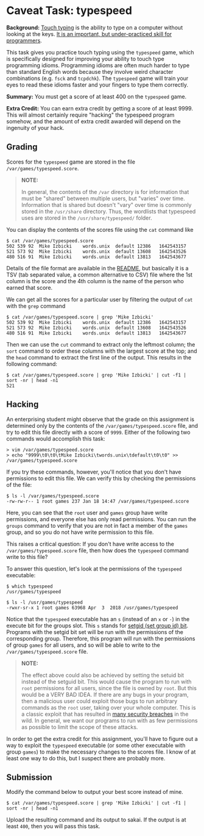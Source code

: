 # Caveat Task: typespeed

**Background:**
[Touch typing](https://en.wikipedia.org/wiki/Touch_typing) is the ability to type on a computer without looking at the keys.
[It is an important, but under-practiced skill for programmers](https://dev.to/davidsanwald/touch-typing-the-most-important-skill-for-developers-nobody-talks-about-3352).

This task gives you practice touch typing using the `typespeed` game,
which is specifically designed for improving your ability to touch type programming idioms.
Programming idioms are often much harder to type than standard English words because they involve weird character combinations (e.g. `fsck` and `tcpdchk`).
The `typespeed` game will train your eyes to read these idioms faster and your fingers to type them correctly.

**Summary:**
You must get a score of at least 400 on the `typespeed` game.

**Extra Credit:**
You can earn extra credit by getting a score of at least 9999.
This will almost certainly require "hacking" the typespeed program somehow,
and the amount of extra credit awarded will depend on the ingenuity of your hack.

## Grading

Scores for the `typespeed` game are stored in the file `/var/games/typespeed.score`.

> **NOTE:**
>
> In general, the contents of the `/var` directory is for information that must be "shared" between multiple users, but "varies" over time.
> Information that is shared but doesn't "vary" over time is commonly stored in the `/usr/share` directory.
> Thus, the wordlists that typespeed uses are stored in the `/usr/share/typespeed/` folder.

You can display the contents of the scores file using the `cat` command like
```
$ cat /var/games/typespeed.score
502 539 92  Mike Izbicki    words.unix  default 12386   1642543157
521 573 92  Mike Izbicki    words.unix  default 13608   1642543526
480 516 91  Mike Izbicki    words.unix  default 13813   1642543677
```
Details of the file format are available in the [README](https://github.com/mikeizbicki/typespeed),
but basically it is a TSV (tab separated value, a common alternative to CSV) file where the 1st column is the score and the 4th column is the name of the person who earned that score.

We can get all the scores for a particular user by filtering the output of `cat` with the `grep` command
```
$ cat /var/games/typespeed.score | grep 'Mike Izbicki'
502 539 92  Mike Izbicki    words.unix  default 12386   1642543157
521 573 92  Mike Izbicki    words.unix  default 13608   1642543526
480 516 91  Mike Izbicki    words.unix  default 13813   1642543677
```
Then we can use the `cut` command to extract only the leftmost column;
the `sort` command to order these columns with the largest score at the top;
and the `head` command to extract the first line of the output.
This results in the following command:
```
$ cat /var/games/typespeed.score | grep 'Mike Izbicki' | cut -f1 | sort -nr | head -n1
521
```

## Hacking

An enterprising student might observe that the grade on this assignment is determined only by the contents of the `/var/games/typespeed.score` file,
and try to edit this file directly with a score of `9999`.
Either of the following two commands would accomplish this task:
```
> vim /var/games/typespeed.score
> echo "9999\t0\t0\tMike Izbicki\twords.unix\tdefault\t0\t0" >> /var/games/typespeed.score
```
If you try these commands, however, you'll notice that you don't have permissions to edit this file.
We can verify this by checking the permissions of the file:
```
$ ls -l /var/games/typespeed.score
-rw-rw-r-- 1 root games 237 Jan 18 14:47 /var/games/typespeed.score
```
Here, you can see that the `root` user and `games` group have write permissions,
and everyone else has only read permissions.
You can run the `groups` command to verify that you are not in fact a member of the `games` group,
and so you do not have write permission to this file.

This raises a critical question:
If you don't have write access to the `/var/games/typespeed.score` file,
then how does the `typespeed` command write to this file?

To answer this question,
let's look at the permissions of the `typespeed` executable:
```
$ which typespeed
/usr/games/typespeed

$ ls -l /usr/games/typespeed
-rwxr-sr-x 1 root games 63968 Apr  3  2018 /usr/games/typespeed
```
Notice that the `typespeed` executable has an `s` (instead of an `x` or `-`) in the execute bit for the groups slot.
This `s` stands for [setgid (set group id) bit](https://www.geeksforgeeks.org/setuid-setgid-and-sticky-bits-in-linux-file-permissions/).
Programs with the setgid bit set will be run with the permissions of the corresponding group.
Therefore, this program will run with the permissions of group `games` for all users, and so will be able to write to the `/var/games/typespeed.score` file.

> **NOTE:**
>
> The effect above could also be achieved by setting the setuid bit instead of the setguid bit.
> This would cause the program to run with `root` permissions for all users,
> since the file is owned by `root`.
> But this would be a VERY BAD IDEA.
> If there are any bugs in your program, then a malicious user could exploit those bugs to run arbitrary commands as the `root` user, taking over your whole computer.
> This is a classic exploit that has resulted in [many security breaches](https://attack.mitre.org/techniques/T1548/001/) in the wild.
> In general, we want our programs to run with as few permissions as possible to limit the scope of these attacks.

In order to get the extra credit for this assignment, you'll have to figure out a way to exploit the `typespeed` executable (or some other executable with group `games`) to make the necessary changes to the scores file.
I know of at least one way to do this, but I suspect there are probably more.

## Submission

Modify the command below to output your best score instead of mine.
```
$ cat /var/games/typespeed.score | grep 'Mike Izbicki' | cut -f1 | sort -nr | head -n1
```
Upload the resulting command and its output to sakai.
If the output is at least `400`, then you will pass this task.
